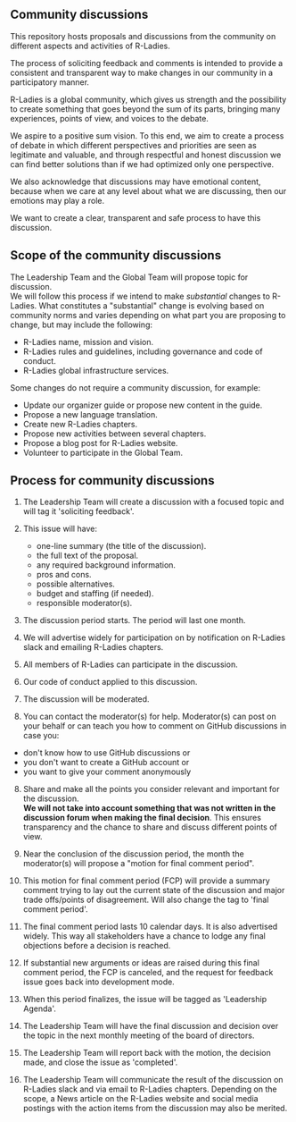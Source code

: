 ## Community discussions

This repository hosts proposals and discussions from the community 
on different aspects and activities of R-Ladies.

The process of soliciting feedback and comments is intended to provide a consistent 
and transparent way to make changes in our community in a participatory manner. 

R-Ladies is a global community, which gives us strength and the possibility to create something 
that goes beyond the sum of its parts, bringing many experiences, points of view, and voices to the debate.

We aspire to a positive sum vision. To this end, we aim to create a process of debate 
in which different perspectives and priorities are seen as legitimate and valuable, 
and through respectful and honest discussion we can find better solutions 
than if we had optimized only one perspective.

We also acknowledge that discussions may have emotional content, because when we care at 
any level about what we are discussing, then our emotions may play a role.  

We want to create a clear, transparent and safe process to have this discussion.

## Scope of the community discussions

The Leadership Team and the Global Team will propose topic for discussion.  
We will follow this process if we intend to make _substantial_ changes to R-Ladies.
What constitutes a "substantial" change is evolving based on community norms and 
varies depending on what part you are proposing to change, but may include the following:

- R-Ladies name, mission and vision.
- R-Ladies rules and guidelines, including governance and code of conduct.
- R-Ladies global infrastructure services.

Some changes do not require a community discussion, for example:

- Update our organizer guide or propose new content in the guide.
- Propose a new language translation.
- Create new R-Ladies chapters.
- Propose new activities between several chapters.
- Propose a blog post for R-Ladies website.
- Volunteer to participate in the Global Team.

## Process for community discussions

1. The Leadership Team will create a discussion with a focused topic and will tag it 'soliciting feedback'.

2. This issue will have:
    * one-line summary (the title of the discussion).
    * the full text of the proposal.
    * any required background information.
    * pros and cons.
    * possible alternatives.
    * budget and staffing (if needed).
    * responsible moderator(s).
    
3. The discussion period starts. The period will last one month. 

4. We will advertise widely for participation on by notification on R-Ladies slack and emailing
R-Ladies chapters. 

4. All members of R-Ladies can participate in the discussion. 

5. Our code of conduct applied to this discussion.

6. The discussion will be moderated.

7. You can contact the moderator(s) for help.  Moderator(s) can post on 
your behalf or can teach you how to comment on GitHub discussions in case you:
  - don't know how to use GitHub discussions or 
  - you don't want to create a GitHub account or
  - you want to give your comment anonymously
  
8. Share and make all the points you consider relevant and important for the discussion.  
__We will not take into account something that was not written in the discussion forum when making the final decision__. 
This ensures transparency and the chance to share and discuss different points of view.

9. Near the conclusion of the discussion period, the month the moderator(s) will propose a "motion for final comment period".

10. This motion for final comment period (FCP) will provide a summary comment trying to lay out 
the current state of the discussion and major trade offs/points of disagreement. Will also change the tag to 'final comment period'.

11. The final comment period lasts 10 calendar days. It is also advertised widely. This way all stakeholders have a chance to lodge any final objections before a decision is reached.

12. If substantial new arguments or ideas are raised during this final comment period, the FCP is canceled, 
and the request for feedback issue goes back into development mode.

13. When this period finalizes, the issue will be tagged as 'Leadership Agenda'.

14. The Leadership Team will have the final discussion and decision over the topic in the next monthly meeting
of the board of directors.

15. The Leadership Team will report back with the motion, the decision made, and 
close the issue as 'completed'.

16. The Leadership Team will communicate the result of the discussion on R-Ladies slack and via email
to R-Ladies chapters. Depending on the scope, a News article on the R-Ladies website and social media postings
with the action items from the discussion may also be merited.
